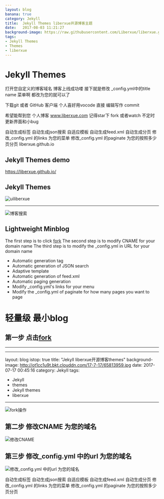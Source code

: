 ```yaml
---
layout: blog
banana: true
category: Jekyll
title:  Jekyll Themes liberxue开源博客主题
date:   2017-08-03 11:21:27
background-image: https://raw.githubusercontent.com/Liberxue/liberxue.github.io/master/thumbnails/ui.jpg
tags:
- Jekyll Themes
- Themes
- liberxue
---
```


# Jekyll Themes
打开您自定义的博客域名 博客上线成功喽 接下就是修改 _config.yml中的title name 菜单啊 都改为您的就可以了

下载git 或者 GitHub 客户端 个人喜好用vocode 直接 编辑写作 commit

希望能帮到您 个人博客 www.liberxue.com 记得star下 fork 或者watch 不定时更新界面和小bug

自动生成标签 自动生成json搜索 自适应模板 自动生成feed.xml 自动生成分页 修改_config.yml 的links 为您的菜单 修改_config.yml 的paginate 为您的按照多少页分页
 liberxue.github.io 
## Jekyll Themes demo 
 
https://liberxue.github.io/

Jekyll Themes
----------

![uiliberxue][1]

  [1]: https://raw.githubusercontent.com/Liberxue/liberxue.github.io/master/thumbnails/ui.jpg
 
 ----------
![博客搜索][2]

  [2]: https://raw.githubusercontent.com/Liberxue/liberxue.github.io/master/thumbnails/01.gif
  
## Lightweight Minblog

 The first step is to click [fork][6]
 The second step is to modify CNAME for your domain name
 The third step is to modify the _config.yml in URL for your domain name

- Automatic generation tag
- Automatic generation of JSON search
- Adaptive template
- Automatic generation of feed.xml
- Automatic paging generation
- Modify _config.yml's links for your menu
- Modify the _config.yml of paginate for how many pages you want to page


# 轻量级 最小blog 
## 第一步 点击[fork][6]
 
 [6]: https://github.com/Liberxue/liberxue.github.io#fork-destination-box
 
----
---
layout: blog
istop: true
title: "Jekyll liberxue开源博客themes"
background-image: http://ot1cc1u9t.bkt.clouddn.com/17-7-17/65813959.jpg
date:  2017-07-17 00:45:16
category: Jekyll
tags:
- Jekyll
- themes
- Jekyll themes
- liberxue
---

![fork操作][3]

  [3]: https://raw.githubusercontent.com/Liberxue/liberxue.github.io/master/thumbnails/02.gif
  

## 第二步 修改CNAME 为您的域名

![修改CNAME][4]

  [4]: https://raw.githubusercontent.com/Liberxue/liberxue.github.io/master/thumbnails/04.gif
  


## 第三步 修改_config.yml 中的url 为您的域名

![修改_config.yml 中的url 为您的域名][5]

  [5]: https://raw.githubusercontent.com/Liberxue/liberxue.github.io/master/thumbnails/04.gif
  

自动生成标签
自动生成json搜索
自适应模板
自动生成feed.xml
自动生成分页
修改_config.yml 的links 为您的菜单
修改_config.yml  的paginate 为您的按照多少页分页


